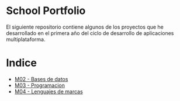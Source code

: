 # School Portfolio

El siguiente repositorio contiene algunos de los proyectos que he desarrollado en el primera año del ciclo de desarrollo de aplicaciones multiplataforma.

# Indice

<ul>
  <li><a href="https://github.com/adriangargom/School_Portfolio/tree/main/M02">M02 - Bases de datos</a></li>
  <li><a href="https://github.com/adriangargom/School_Portfolio/tree/main/M03">M03 - Programacion</a></li>
  <li><a href="https://github.com/adriangargom/School_Portfolio/tree/main/M04">M04 - Lenguajes de marcas</a></li>
</ul>
